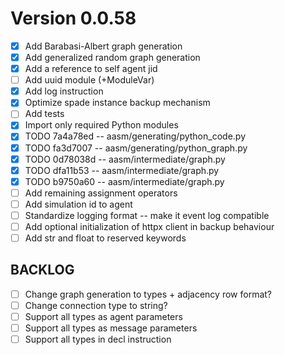 # Version 0.0.58

- [x] Add Barabasi-Albert graph generation
- [x] Add generalized random graph generation
- [x] Add a reference to self agent jid
- [ ] Add uuid module (+ModuleVar)
- [x] Add log instruction
- [x] Optimize spade instance backup mechanism
- [ ] Add tests
- [x] Import only required Python modules
- [x] TODO 7a4a78ed -- aasm/generating/python_code.py
- [x] TODO fa3d7007 -- aasm/generating/python_graph.py
- [x] TODO 0d78038d -- aasm/intermediate/graph.py
- [x] TODO dfa11b53 -- aasm/intermediate/graph.py
- [x] TODO b9750a60 -- aasm/intermediate/graph.py
- [ ] Add remaining assignment operators
- [ ] Add simulation id to agent
- [ ] Standardize logging format -- make it event log compatible
- [ ] Add optional initialization of httpx client in backup behaviour
- [ ] Add str and float to reserved keywords

## BACKLOG
- [ ] Change graph generation to types + adjacency row format?
- [ ] Change connection type to string?
- [ ] Support all types as agent parameters
- [ ] Support all types as message parameters
- [ ] Support all types in decl instruction
